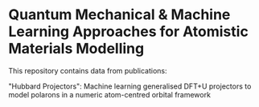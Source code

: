 # Quantum Mechanical & Machine Learning Approaches for Atomistic Materials Modelling

This repository contains data from publications:

"Hubbard Projectors": Machine learning generalised DFT+U projectors to model polarons in a numeric atom-centred orbital framework
